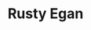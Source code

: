 ---
title: "Rusty Egan"
summary: "Rusty Egan is a British pop musician and DJ, although he has only ever held an Irish passport. He is the former drummer of the British new wave band Rich Kids, with former Sex Pistol Glen Matlock , Steve New and Midge Ure , from its inception in March 1977 to its disbanding in December 1978. He continued working with Ure, later collaborated with The Misfits, Skids and Shock, and was a founding member of Visage. He played drums on a remixed version of Phil Lynott's song \"Yellow Pearl\", which the BBC used as the Top of the Pops theme tune from 1981 to 1986.
Egan was the DJ at Blitz, the influential New Romantic nightclub in London, where he worked with Steve Strange from 1979 until 1981. Whilst there, he introduced German , Japanese and British electronic music/synthpop to the British club scene, almost single-handedly putting together the soundtrack for the New Romantic movement. Egan also owned The Cage, a New Romantic-era record store on London's King's Road. As the club grew in popularity, Egan began to be recognised as a central figure in London's nightlife. In 1982, he, Strange and Kevin Millins opened up the Camden Palace nightclub in London, where he continued to spread and influence the development of electronica in the UK. For a time, he switched to producing records for many of the bands he used to DJ, including Spear of Destiny, Shock, Visage and The Senate.
On 13 June 2008, Egan appeared DJing at the 'Big Top' as part of the Isle of Wight Festival.
Egan appeared alongside former Visage bandmate Steve Strange on makeover show Pop Goes the Band in early 2009 on Living TV. He had his teeth and hair drastically reconstructed as part of his makeover.
Egan won the category for lifetime achievement at the 2009 Viagra Awards.
In January 2011, Egan and Strange hosted Return to the Blitz on the site of the original Blitz Club with performances from Roman Kemp's band Paradise Point and electro punk artist Quilla Constance plus DJ sets from Egan himself.
2017 saw the release of Egan's first solo album, 'Welcome to the Dancefloor'. It featured appearances from Midge Ure, Tony Hadley, Peter Hook and Erik Stein of Cult With No Name. The album was subsequently released in remix form as 'Welcome to the Remix' and 'Welcome to the Beach'.
On Friday 18 October 2019, Rusty performed a DJ set overlaid with a commentary of the post punk music scene at the London Palladium, followed by a performance of a number of Visage hits with long time collaborator and friend Midge Ure.
Egan married freelance dancer Miranda Davis in July 1986."
slug: "rusty-egan"
image: "rusty-egan.jpg"
apple_music_artist_url: "https://music.apple.com/gb/artist/rusty-egan/41821550"
wikipedia_url: "https://en.wikipedia.org/wiki/Rusty_Egan"
---
